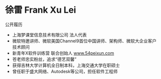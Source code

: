 # 徐雷 Frank Xu Lei

公开履历

- 上海梦课堂信息技术有限公司 法人代表
- 微软特邀讲师、微软美国Channel9首位中国讲师、架构师、微软大企业客户技术顾问 
- 新青年X软件训练营 联合创始人 www.54peixun.com
- 苍老师忠实粉丝，追求“德艺双馨”
- 获得吉林大学计算机全日制本科，上海交通大学在职硕士
- 曾任职于盛大网络、Autodesk等公司，担任软件工程师


